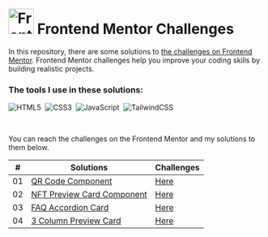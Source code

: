 # <img src="https://user-images.githubusercontent.com/13468728/222973742-9133bdb5-61f0-4f53-8b08-bb3c349e2056.png" title="Frontend Mentor" alt="Frontend Mentor" width="50" height="50"/> Frontend Mentor Challenges

In this repository, there are some solutions to [the challenges on Frontend Mentor](https://www.frontendmentor.io/challenges). Frontend Mentor challenges help you improve your coding skills by building realistic projects.

### The tools I use in these solutions:

![HTML5](https://img.shields.io/badge/-HTML5-E34F26?style=for-the-badge&logo=html5&logoColor=white)&nbsp;
![CSS3](https://img.shields.io/badge/-CSS3-1572B6?style=for-the-badge&logo=css3)&nbsp;
![JavaScript](https://img.shields.io/badge/Javascript-F7DF1E.svg?style=for-the-badge&logo=javascript&logoColor=black)&nbsp;
![TailwindCSS](https://img.shields.io/badge/-Tailwind_CSS-38B2AC?style=for-the-badge&logo=tailwind-css&logoColor=white)&nbsp;

<!--
![React](https://img.shields.io/badge/-React-%23404d59?style=for-the-badge&logo=react)&nbsp;
![Sass](https://img.shields.io/badge/-Sass-CC6699?style=for-the-badge&logo=sass&logoColor=white)&nbsp;
-->

<br>
<p>You can reach the challenges on the Frontend Mentor and my solutions to them below.</p>


|  #  | Solutions                                                                                                               | Challenges                                                                                                      |
| :-: | ----------------------------------------------------------------------------------------------------------------------- | --------------------------------------------------------------------------------------------------------------- |
| 01  | [QR Code Component](https://github.com/ecemgo/frontend-mentor-challenges/tree/main/qr-code-component)                   | [Here](https://www.frontendmentor.io/solutions/responsive-qr-code-box-using-vanilla-css-and-flexbox-ByUgq_WyGU) |
| 02  | [NFT Preview Card Component](https://github.com/ecemgo/frontend-mentor-challenges/tree/main/nft-preview-card)           | [Here](https://www.frontendmentor.io/solutions/responsive-nft-preview-card-by-using-tailwind-css-k0tys-rxYQ)    |
| 03  | [FAQ Accordion Card](https://github.com/ecemgo/frontend-mentor-challenges/tree/main/faq-accordion-card)                 | [Here](https://www.frontendmentor.io/solutions/responsive-faq-accordion-card-by-using-tailwind-css-and-flexbox-5cwGSkmxwg)    |
| 04  | [3 Column Preview Card](https://github.com/ecemgo/frontend-mentor-challenges/tree/main/3-column-preview-card)           | [Here](https://www.frontendmentor.io/solutions/responsive-preview-card-by-using-tailwind-css-IE8f1ynnis)    |
